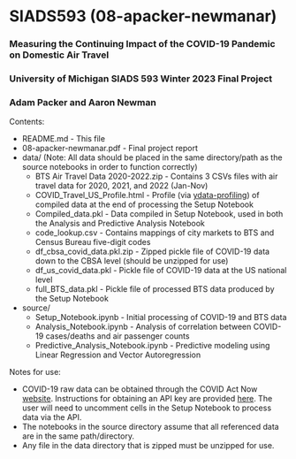 # SIADS593 (08-apacker-newmanar)

### Measuring the Continuing Impact of the COVID-19 Pandemic on Domestic Air Travel
### University of Michigan SIADS 593 Winter 2023 Final Project
### Adam Packer and Aaron Newman

Contents:
- README.md - This file
- 08-apacker-newmanar.pdf - Final project report
- data/ (Note: All data should be placed in the same directory/path as the source notebooks in order to function correctly)
  - BTS Air Travel Data 2020-2022.zip - Contains 3 CSVs files with air travel data for 2020, 2021, and 2022 (Jan-Nov)
  - COVID_Travel_US_Profile.html - Profile (via [ydata-profiling](https://ydata-profiling.ydata.ai/docs/master/index.html)) of compiled data at the end of processing the Setup Notebook
  - Compiled_data.pkl - Data compiled in Setup Notebook, used in both the Analysis and Predictive Analysis Notebook
  - code_lookup.csv - Contains mappings of city markets to BTS and Census Bureau five-digit codes
  - df_cbsa_covid_data.pkl.zip - Zipped pickle file of COVID-19 data down to the CBSA level (should be unzipped for use)
  - df_us_covid_data.pkl - Pickle file of COVID-19 data at the US national level
  - full_BTS_data.pkl - Pickle file of processed BTS data produced by the Setup Notebook 
- source/
  -  Setup_Notebook.ipynb - Initial processing of COVID-19 and BTS data
  -  Analysis_Notebook.ipynb - Analysis of correlation between COVID-19 cases/deaths and air passenger counts
  -  Predictive_Analysis_Notebook.ipynb - Predictive modeling using Linear Regression and Vector Autoregression

Notes for use:
- COVID-19 raw data can be obtained through the COVID Act Now [website](https://covidactnow.org). Instructions for obtaining an API key are provided [here](https://apidocs.covidactnow.org/#register). The user will need to uncomment cells in the Setup Notebook to process data via the API.
- The notebooks in the source directory assume that all referenced data are in the same path/directory.
- Any file in the data directory that is zipped must be unzipped for use.
